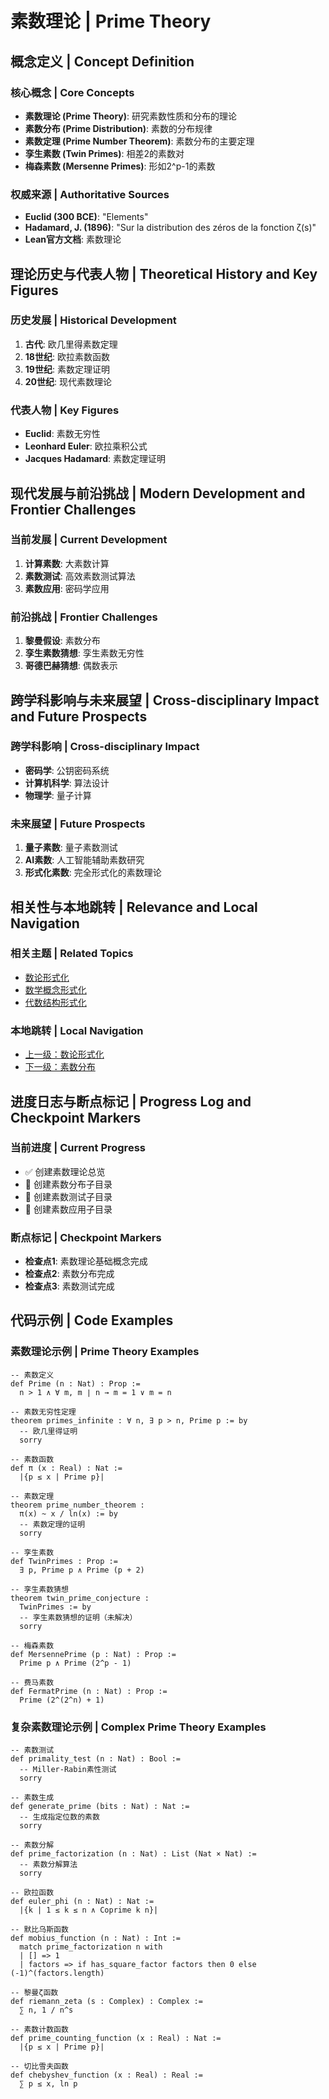 # 素数理论 | Prime Theory

## 概念定义 | Concept Definition

### 核心概念 | Core Concepts

- **素数理论 (Prime Theory)**: 研究素数性质和分布的理论
- **素数分布 (Prime Distribution)**: 素数的分布规律
- **素数定理 (Prime Number Theorem)**: 素数分布的主要定理
- **孪生素数 (Twin Primes)**: 相差2的素数对
- **梅森素数 (Mersenne Primes)**: 形如2^p-1的素数

### 权威来源 | Authoritative Sources

- **Euclid (300 BCE)**: "Elements"
- **Hadamard, J. (1896)**: "Sur la distribution des zéros de la fonction ζ(s)"
- **Lean官方文档**: 素数理论

## 理论历史与代表人物 | Theoretical History and Key Figures

### 历史发展 | Historical Development

1. **古代**: 欧几里得素数定理
2. **18世纪**: 欧拉素数函数
3. **19世纪**: 素数定理证明
4. **20世纪**: 现代素数理论

### 代表人物 | Key Figures

- **Euclid**: 素数无穷性
- **Leonhard Euler**: 欧拉乘积公式
- **Jacques Hadamard**: 素数定理证明

## 现代发展与前沿挑战 | Modern Development and Frontier Challenges

### 当前发展 | Current Development

1. **计算素数**: 大素数计算
2. **素数测试**: 高效素数测试算法
3. **素数应用**: 密码学应用

### 前沿挑战 | Frontier Challenges

1. **黎曼假设**: 素数分布
2. **孪生素数猜想**: 孪生素数无穷性
3. **哥德巴赫猜想**: 偶数表示

## 跨学科影响与未来展望 | Cross-disciplinary Impact and Future Prospects

### 跨学科影响 | Cross-disciplinary Impact

- **密码学**: 公钥密码系统
- **计算机科学**: 算法设计
- **物理学**: 量子计算

### 未来展望 | Future Prospects

1. **量子素数**: 量子素数测试
2. **AI素数**: 人工智能辅助素数研究
3. **形式化素数**: 完全形式化的素数理论

## 相关性与本地跳转 | Relevance and Local Navigation

### 相关主题 | Related Topics

- [数论形式化](../01-总览.md)
- [数学概念形式化](../../01-总览.md)
- [代数结构形式化](../02-代数结构形式化/01-总览.md)

### 本地跳转 | Local Navigation

- [上一级：数论形式化](../01-总览.md)
- [下一级：素数分布](03-素数分布/01-总览.md)

## 进度日志与断点标记 | Progress Log and Checkpoint Markers

### 当前进度 | Current Progress

- ✅ 创建素数理论总览
- 🔄 创建素数分布子目录
- 🔄 创建素数测试子目录
- 🔄 创建素数应用子目录

### 断点标记 | Checkpoint Markers

- **检查点1**: 素数理论基础概念完成
- **检查点2**: 素数分布完成
- **检查点3**: 素数测试完成

## 代码示例 | Code Examples

### 素数理论示例 | Prime Theory Examples

```lean
-- 素数定义
def Prime (n : Nat) : Prop :=
  n > 1 ∧ ∀ m, m ∣ n → m = 1 ∨ m = n

-- 素数无穷性定理
theorem primes_infinite : ∀ n, ∃ p > n, Prime p := by
  -- 欧几里得证明
  sorry

-- 素数函数
def π (x : Real) : Nat :=
  |{p ≤ x | Prime p}|

-- 素数定理
theorem prime_number_theorem :
  π(x) ~ x / ln(x) := by
  -- 素数定理的证明
  sorry

-- 孪生素数
def TwinPrimes : Prop :=
  ∃ p, Prime p ∧ Prime (p + 2)

-- 孪生素数猜想
theorem twin_prime_conjecture :
  TwinPrimes := by
  -- 孪生素数猜想的证明（未解决）
  sorry

-- 梅森素数
def MersennePrime (p : Nat) : Prop :=
  Prime p ∧ Prime (2^p - 1)

-- 费马素数
def FermatPrime (n : Nat) : Prop :=
  Prime (2^(2^n) + 1)
```

### 复杂素数理论示例 | Complex Prime Theory Examples

```lean
-- 素数测试
def primality_test (n : Nat) : Bool :=
  -- Miller-Rabin素性测试
  sorry

-- 素数生成
def generate_prime (bits : Nat) : Nat :=
  -- 生成指定位数的素数
  sorry

-- 素数分解
def prime_factorization (n : Nat) : List (Nat × Nat) :=
  -- 素数分解算法
  sorry

-- 欧拉函数
def euler_phi (n : Nat) : Nat :=
  |{k | 1 ≤ k ≤ n ∧ Coprime k n}|

-- 默比乌斯函数
def mobius_function (n : Nat) : Int :=
  match prime_factorization n with
  | [] => 1
  | factors => if has_square_factor factors then 0 else (-1)^(factors.length)

-- 黎曼ζ函数
def riemann_zeta (s : Complex) : Complex :=
  ∑ n, 1 / n^s

-- 素数计数函数
def prime_counting_function (x : Real) : Nat :=
  |{p ≤ x | Prime p}|

-- 切比雪夫函数
def chebyshev_function (x : Real) : Real :=
  ∑ p ≤ x, ln p
```

